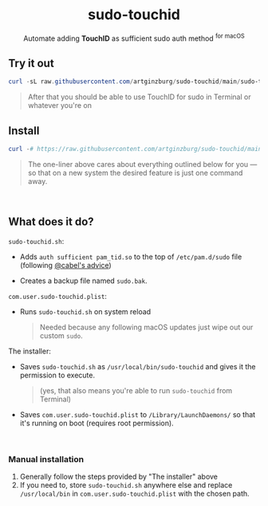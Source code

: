 <div align="center">

# sudo-touchid
  Automate adding **TouchID** as sufficient sudo auth method <sup>for macOS</sup>
            
</div>

## Try it out

```powershell
curl -sL raw.githubusercontent.com/artginzburg/sudo-touchid/main/sudo-touchid.sh | sh
```

> After that you should be able to use TouchID for sudo in Terminal or whatever you're on

## Install

```powershell
curl -# https://raw.githubusercontent.com/artginzburg/sudo-touchid/main/sudo-touchid.sh -o /usr/local/bin/sudo-touchid && chmod +x /usr/local/bin/sudo-touchid && sudo curl -# https://raw.githubusercontent.com/artginzburg/sudo-touchid/main/com.user.sudo-touchid.plist -o /Library/LaunchDaemons/com.user.sudo-touchid.plist && /usr/local/bin/sudo-touchid
```

> The one-liner above cares about everything outlined below for you — so that on a new system the desired feature is just one command away.

<br />

## What does it do?

`sudo-touchid.sh`:

- Adds `auth sufficient pam_tid.so` to the top of `/etc/pam.d/sudo` file (following [@cabel's advice](https://twitter.com/cabel/status/931292107372838912))

- Creates a backup file named `sudo.bak`.

`com.user.sudo-touchid.plist`:

- Runs `sudo-touchid.sh` on system reload

  > Needed because any following macOS updates just wipe out our custom `sudo`.

The installer:

- Saves `sudo-touchid.sh` as `/usr/local/bin/sudo-touchid` and gives it the permission to execute.

  > (yes, that also means you're able to run `sudo-touchid` from Terminal)

- Saves `com.user.sudo-touchid.plist` to `/Library/LaunchDaemons/` so that it's running on boot (requires root permission).

<br />

### Manual installation

1. Generally follow the steps provided by "The installer" above
2. If you need to, store `sudo-touchid.sh` anywhere else and replace `/usr/local/bin` in `com.user.sudo-touchid.plist` with the chosen path.
